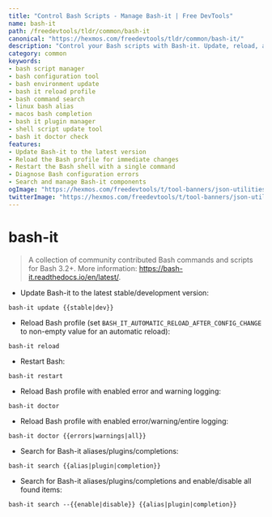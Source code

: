 ```yaml
---
title: "Control Bash Scripts - Manage Bash-it | Free DevTools"
name: bash-it
path: /freedevtools/tldr/common/bash-it
canonical: "https://hexmos.com/freedevtools/tldr/common/bash-it/"
description: "Control your Bash scripts with Bash-it. Update, reload, and restart your Bash environment with ease. Free online tool, no registration required."
category: common
keywords:
- bash script manager
- bash configuration tool
- bash environment update
- bash it reload profile
- bash command search
- linux bash alias
- macos bash completion
- bash it plugin manager
- shell script update tool
- bash it doctor check
features:
- Update Bash-it to the latest version
- Reload the Bash profile for immediate changes
- Restart the Bash shell with a single command
- Diagnose Bash configuration errors
- Search and manage Bash-it components
ogImage: "https://hexmos.com/freedevtools/t/tool-banners/json-utilities-banner.png"
twitterImage: "https://hexmos.com/freedevtools/t/tool-banners/json-utilities-banner.png"
---
```


# bash-it

> A collection of community contributed Bash commands and scripts for Bash 3.2+.
> More information: <https://bash-it.readthedocs.io/en/latest/>.

- Update Bash-it to the latest stable/development version:

`bash-it update {{stable|dev}}`

- Reload Bash profile (set `BASH_IT_AUTOMATIC_RELOAD_AFTER_CONFIG_CHANGE` to non-empty value for an automatic reload):

`bash-it reload`

- Restart Bash:

`bash-it restart`

- Reload Bash profile with enabled error and warning logging:

`bash-it doctor`

- Reload Bash profile with enabled error/warning/entire logging:

`bash-it doctor {{errors|warnings|all}}`

- Search for Bash-it aliases/plugins/completions:

`bash-it search {{alias|plugin|completion}}`

- Search for Bash-it aliases/plugins/completions and enable/disable all found items:

`bash-it search --{{enable|disable}} {{alias|plugin|completion}}`
